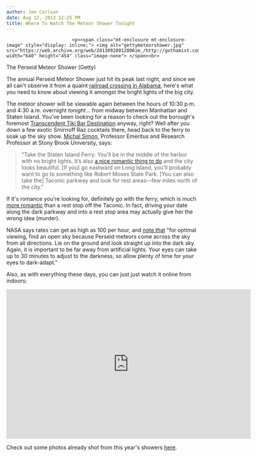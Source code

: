 ```yaml
---
author: Jen Carlson
date: Aug 12, 2013 12:25 PM
title: Where To Watch The Meteor Shower Tonight
---
```



                            
                            
                            
                            <p><span class="mt-enclosure mt-enclosure-image" style="display: inline;"> <img alt="gettymeteorshower.jpg" src="https://web.archive.org/web/20130928012006im_/http://gothamist.com/attachments/arts_jen/gettymeteorshower.jpg" width="640" height="454" class="image-none"> </span><br>
<span class="photo_caption">The Perseid Meteor Shower (Getty)</span></p>

<p>The annual Perseid Meteor Shower just hit its peak last night, and since we all can&apos;t observe it from a quaint <a href="https://web.archive.org/web/20130928012006/http://www.washingtonpost.com/national/health-science/perseid-meteor-shower/2013/08/12/05fb0aae-034f-11e3-88d6-d5795fab4637_gallery.html#photo=1">railroad crossing in Alabama</a>, here&apos;s what you need to know about viewing it amongst the bright lights of the big city. </p>

<p>The meteor shower will be viewable again between the hours of 10:30 p.m. and 4:30 a.m. overnight <em>tonight</em>... from midway between Manhattan and Staten Island. You&apos;ve been looking for a reason to check out the borough&apos;s foremost <a href="https://web.archive.org/web/20130928012006/http://gothamist.com/2013/07/17/tiki_island.php">Transcendent Tiki Bar Destination</a> anyway, right? Well after you down a few exotic Smirnoff Raz cocktails there, head back to the ferry to soak up the sky show. <a href="https://web.archive.org/web/20130928012006/http://blog.zerve.com/2013/08/10/fresh-takes-urban-stargazing-the-perseid-meteor-shower/">Michal Simon</a>, Professor Emeritus and Research Professor at Stony Brook University, says:</p>

<blockquote>&quot;Take the Staten Island Ferry. You&#x2019;ll be in the middle of the harbor with no bright lights. It&#x2019;s also <a href="https://web.archive.org/web/20130928012006/http://gothamist.com/2012/09/28/bloomberg_wont_shut_up_about_how_th.php">a nice romantic thing to do</a> and the city looks beautiful. [If you] go eastward on Long Island, you&#x2019;ll probably want to go to something like Robert Moses State Park. [You can also take the] Taconic parkway and look for rest areas&#x2014;few miles north of the city.&quot;</blockquote>

<p>If it&apos;s romance you&apos;re looking for, definitely go with the ferry, which is much <a href="https://web.archive.org/web/20130928012006/http://gothamist.com/2013/07/31/the_6_best_unique_dates_in_nyc.php">more romantic</a> than a rest stop off the Taconic. In fact, driving your date along the dark parkway and into a rest stop area may actually give her the wrong idea (murder).</p>

<p>NASA says rates can get as high as 100 per hour, and <a href="https://web.archive.org/web/20130928012006/http://www.nasa.gov/connect/chat/perseids_2013a.html#.UgkHEWRES-3">note that</a> &quot;for optimal viewing, find an open sky  because Perseid meteors come across the sky from all directions. Lie on the ground and look straight up into the dark sky. Again, it is important to be far away from artificial lights. Your eyes can take up to 30 minutes to adjust to the darkness, so allow plenty of time for your eyes to dark-adapt.&quot;</p>

<p>Also, as with everything these days, you can just just watch it online from indoors: </p>

<p><iframe width="640" height="392" src="https://web.archive.org/web/20130928012006if_/http://www.ustream.tv/embed/6539981?v=3&amp;wmode=direct" scrolling="no" frameborder="0" style="border: 0px none transparent;">    </iframe></p>

<p>Check out some photos already shot from this year&apos;s showers <a href="https://web.archive.org/web/20130928012006/http://www.flickr.com/groups/perseids/">here</a>.</p>
                            
                            
                            